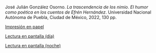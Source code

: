 José Julián González Osorno. *La trascendencia de los nimio. El humor como poética en los cuentos de Efrén Hernández*. Universidad Nacional Autónoma de Puebla, Ciudad de México, 2022, 130 pp.

[Impresión en papel](https://tuxkernel.github.io/julian/julian-impress.pdf)

[Lectura en pantalla (día)](https://tuxkernel.github.io/julian/julian-screen-day.pdf)

[Lectura en pantalla (noche)](https://tuxkernel.github.io/julian/julian-screen-night.pdf)

